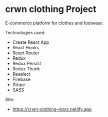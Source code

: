 # crwn clothing Project

E-commerce platform for clothes and footwear.

Technologies used:

- Create React App
- React Hooks
- React Router
- Redux
- Redux Persist
- Redux Thunk
- Reselect
- Firebase
- Stripe
- SASS

Site:

- https://crwn-clothing-marz.netlify.app
